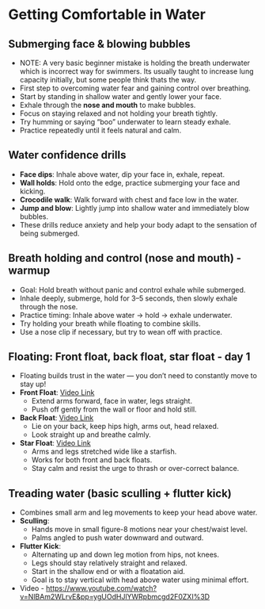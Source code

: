 

# Getting Comfortable in Water

## Submerging face & blowing bubbles

* NOTE: A very basic beginner mistake is holding the breath underwater which is incorrect way for swimmers. Its usually taught to increase lung capacity initially, but some people think thats the way.
* First step to overcoming water fear and gaining control over breathing.
* Start by standing in shallow water and gently lower your face.
* Exhale through the **nose and mouth** to make bubbles.
* Focus on staying relaxed and not holding your breath tightly.
* Try humming or saying “boo” underwater to learn steady exhale.
* Practice repeatedly until it feels natural and calm.

## Water confidence drills

* **Face dips**: Inhale above water, dip your face in, exhale, repeat.
* **Wall holds**: Hold onto the edge, practice submerging your face and kicking.
* **Crocodile walk**: Walk forward with chest and face low in the water.
* **Jump and blow**: Lightly jump into shallow water and immediately blow bubbles.
* These drills reduce anxiety and help your body adapt to the sensation of being submerged.

## Breath holding and control (nose and mouth) - warmup

* Goal: Hold breath without panic and control exhale while submerged.
* Inhale deeply, submerge, hold for 3–5 seconds, then slowly exhale through the nose.
* Practice timing: Inhale above water → hold → exhale underwater.
* Try holding your breath while floating to combine skills.
* Use a nose clip if necessary, but try to wean off with practice.

## Floating: Front float, back float, star float - day 1

* Floating builds trust in the water — you don’t need to constantly move to stay up!
* **Front Float**: [Video Link](https://www.youtube.com/watch?v=EvwDTY9Dp-Y&pp=ygUYZmxvYXRpbmcgaW4gd2F0ZXIgc2lrYW5h)
  * Extend arms forward, face in water, legs straight.
  * Push off gently from the wall or floor and hold still.
* **Back Float**: [Video Link](https://www.youtube.com/watch?v=4emigiKZBWo&pp=ygUYZmxvYXRpbmcgaW4gd2F0ZXIgc2lrYW5h)
  * Lie on your back, keep hips high, arms out, head relaxed.
  * Look straight up and breathe calmly.
* **Star Float**: [Video Link](https://www.youtube.com/watch?v=SoZhSZvWEPc&pp=ygUKc3RhciBmbG9hdA%3D%3D)
  * Arms and legs stretched wide like a starfish.
  * Works for both front and back floats.
  * Stay calm and resist the urge to thrash or over-correct balance.

## Treading water (basic sculling + flutter kick)

* Combines small arm and leg movements to keep your head above water.
* **Sculling**:
  * Hands move in small figure-8 motions near your chest/waist level.
  * Palms angled to push water downward and outward.
* **Flutter Kick**:
  * Alternating up and down leg motion from hips, not knees.
  * Legs should stay relatively straight and relaxed.
  * Start in the shallow end or with a floatation aid.
  * Goal is to stay vertical with head above water using minimal effort.
* Video - https://www.youtube.com/watch?v=NlBAm2WLrvE&pp=ygUOdHJlYWRpbmcgd2F0ZXI%3D